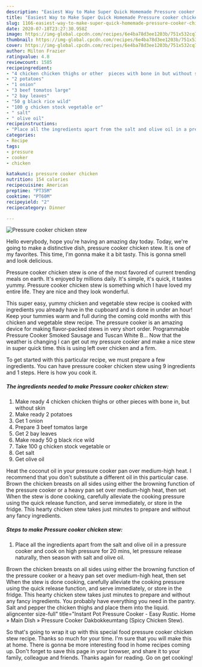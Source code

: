 ```yaml
---
description: "Easiest Way to Make Super Quick Homemade Pressure cooker chicken stew"
title: "Easiest Way to Make Super Quick Homemade Pressure cooker chicken stew"
slug: 1166-easiest-way-to-make-super-quick-homemade-pressure-cooker-chicken-stew
date: 2020-07-18T23:27:30.958Z
image: https://img-global.cpcdn.com/recipes/6e4ba78d3ee1203b/751x532cq70/pressure-cooker-chicken-stew-recipe-main-photo.jpg
thumbnail: https://img-global.cpcdn.com/recipes/6e4ba78d3ee1203b/751x532cq70/pressure-cooker-chicken-stew-recipe-main-photo.jpg
cover: https://img-global.cpcdn.com/recipes/6e4ba78d3ee1203b/751x532cq70/pressure-cooker-chicken-stew-recipe-main-photo.jpg
author: Milton Frazier
ratingvalue: 4.8
reviewcount: 1585
recipeingredient:
- "4 chicken chicken thighs or other  pieces with bone in but without skin"
- "2 potatoes"
- "1 onion"
- "3 beef tomatos large"
- "2 bay leaves"
- "50 g black rice wild"
- "100 g chicken stock vegetable or"
- " salt"
- " olive oil"
recipeinstructions:
- "Place all the ingredients apart from the salt and olive oil in a pressure cooker and cook on high pressure for 20 mins, let pressure release naturally, then season with salt and olive oil."
categories:
- Recipe
tags:
- pressure
- cooker
- chicken

katakunci: pressure cooker chicken 
nutrition: 154 calories
recipecuisine: American
preptime: "PT35M"
cooktime: "PT60M"
recipeyield: "2"
recipecategory: Dinner

---
```



![Pressure cooker chicken stew](https://img-global.cpcdn.com/recipes/6e4ba78d3ee1203b/751x532cq70/pressure-cooker-chicken-stew-recipe-main-photo.jpg)

Hello everybody, hope you're having an amazing day today. Today, we're going to make a distinctive dish, pressure cooker chicken stew. It is one of my favorites. This time, I'm gonna make it a bit tasty. This is gonna smell and look delicious.

Pressure cooker chicken stew is one of the most favored of current trending meals on earth. It's enjoyed by millions daily. It's simple, it's quick, it tastes yummy. Pressure cooker chicken stew is something which I have loved my entire life. They are nice and they look wonderful.

This super easy, yummy chicken and vegetable stew recipe is cooked with ingredients you already have in the cupboard and is done in under an hour! Keep your tummies warm and full during the coming cold months with this chicken and vegetable stew recipe. The pressure cooker is an amazing device for making flavor-packed stews in very short order. Programmable Pressure Cooker Smoked Sausage and Tuscan White B… Now that the weather is changing I can get out my pressure cooker and make a nice stew in super quick time. this is using left over chicken and a firm.


To get started with this particular recipe, we must prepare a few ingredients. You can have pressure cooker chicken stew using 9 ingredients and 1 steps. Here is how you cook it.

<!--inarticleads1-->

##### The ingredients needed to make Pressure cooker chicken stew:

1. Make ready 4 chicken chicken thighs or other  pieces with bone in, but without skin
1. Make ready 2 potatoes
1. Get 1 onion
1. Prepare 3 beef tomatos large
1. Get 2 bay leaves
1. Make ready 50 g black rice wild
1. Take 100 g chicken stock vegetable or
1. Get  salt
1. Get  olive oil


Heat the coconut oil in your pressure cooker pan over medium-high heat. I recommend that you don&#39;t substitute a different oil in this particular case. Brown the chicken breasts on all sides using either the browning function of the pressure cooker or a heavy pan set over medium-high heat, then set When the stew is done cooking, carefully alleviate the cooking pressure using the quick release function, and serve immediately, or store in the fridge. This hearty chicken stew takes just minutes to prepare and without any fancy ingredients. 

<!--inarticleads2-->

##### Steps to make Pressure cooker chicken stew:

1. Place all the ingredients apart from the salt and olive oil in a pressure cooker and cook on high pressure for 20 mins, let pressure release naturally, then season with salt and olive oil.


Brown the chicken breasts on all sides using either the browning function of the pressure cooker or a heavy pan set over medium-high heat, then set When the stew is done cooking, carefully alleviate the cooking pressure using the quick release function, and serve immediately, or store in the fridge. This hearty chicken stew takes just minutes to prepare and without any fancy ingredients. You probably have everything you need in the pantry. Salt and pepper the chicken thighs and place them into the liquid. aligncenter size-full&#34; title=&#34;Instant Pot Pressure Cooker - Easy Rustic. Home » Main Dish » Pressure Cooker Dakbokkeumtang (Spicy Chicken Stew). 

So that's going to wrap it up with this special food pressure cooker chicken stew recipe. Thanks so much for your time. I'm sure that you will make this at home. There is gonna be more interesting food in home recipes coming up. Don't forget to save this page in your browser, and share it to your family, colleague and friends. Thanks again for reading. Go on get cooking!
